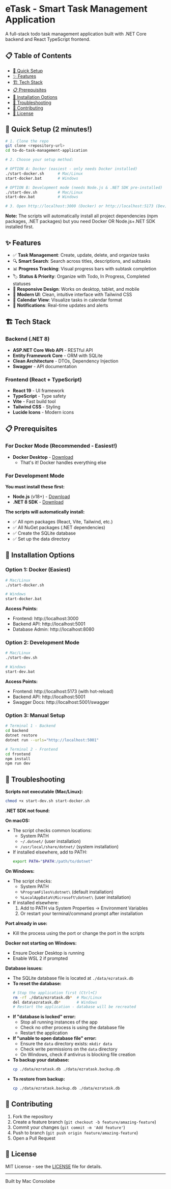 # eTask - Smart Task Management Application

A full-stack todo task management application built with .NET Core backend and React TypeScript frontend.

## 📋 Table of Contents

- [🚀 Quick Setup](#-quick-setup-2-minutes)
- [✨ Features](#-features)
- [🏗️ Tech Stack](#️-tech-stack)
- [📋 Prerequisites](#-prerequisites)
- [🚀 Installation Options](#-installation-options)
- [🔧 Troubleshooting](#-troubleshooting)
- [🤝 Contributing](#-contributing)
- [📄 License](#-license)

## 🚀 Quick Setup (2 minutes!)

```bash
# 1. Clone the repo
git clone <repository-url>
cd to-do-task-management-application

# 2. Choose your setup method:

# OPTION A: Docker (easiest - only needs Docker installed)
./start-docker.sh      # Mac/Linux
start-docker.bat       # Windows

# OPTION B: Development mode (needs Node.js & .NET SDK pre-installed)
./start-dev.sh         # Mac/Linux  
start-dev.bat          # Windows

# 3. Open http://localhost:3000 (Docker) or http://localhost:5173 (Dev)
```

**Note:** The scripts will automatically install all project dependencies (npm packages, .NET packages) but you need Docker OR Node.js+.NET SDK installed first.

## ✨ Features

- ✅ **Task Management**: Create, update, delete, and organize tasks
- 🔍 **Smart Search**: Search across titles, descriptions, and subtasks
- 📊 **Progress Tracking**: Visual progress bars with subtask completion
- 🏷️ **Status & Priority**: Organize with Todo, In Progress, Completed statuses
- 📱 **Responsive Design**: Works on desktop, tablet, and mobile
- 🎨 **Modern UI**: Clean, intuitive interface with Tailwind CSS
- 📅 **Calendar View**: Visualize tasks in calendar format
- 🔔 **Notifications**: Real-time updates and alerts

## 🏗️ Tech Stack

### Backend (.NET 8)
- **ASP.NET Core Web API** - RESTful API
- **Entity Framework Core** - ORM with SQLite
- **Clean Architecture** - DTOs, Dependency Injection
- **Swagger** - API documentation

### Frontend (React + TypeScript)
- **React 19** - UI framework
- **TypeScript** - Type safety
- **Vite** - Fast build tool
- **Tailwind CSS** - Styling
- **Lucide Icons** - Modern icons

## 📋 Prerequisites

### For Docker Mode (Recommended - Easiest!)
- **Docker Desktop** - [Download](https://www.docker.com/products/docker-desktop/)
  - That's it! Docker handles everything else

### For Development Mode
**You must install these first:**
- **Node.js** (v18+) - [Download](https://nodejs.org/)
- **.NET 8 SDK** - [Download](https://dotnet.microsoft.com/download/dotnet/8.0)

**The scripts will automatically install:**
- ✅ All npm packages (React, Vite, Tailwind, etc.)
- ✅ All NuGet packages (.NET dependencies)
- ✅ Create the SQLite database
- ✅ Set up the data directory

## 🚀 Installation Options

### Option 1: Docker (Easiest)

```bash
# Mac/Linux
./start-docker.sh

# Windows
start-docker.bat
```

**Access Points:**
- Frontend: http://localhost:3000
- Backend API: http://localhost:5001
- Database Admin: http://localhost:8080

### Option 2: Development Mode

```bash
# Mac/Linux
./start-dev.sh

# Windows
start-dev.bat
```

**Access Points:**
- Frontend: http://localhost:5173 (with hot-reload)
- Backend API: http://localhost:5001
- Swagger Docs: http://localhost:5001/swagger

### Option 3: Manual Setup

```bash
# Terminal 1 - Backend
cd backend
dotnet restore
dotnet run --urls="http://localhost:5001"

# Terminal 2 - Frontend
cd frontend
npm install
npm run dev
```

## 🔧 Troubleshooting

**Scripts not executable (Mac/Linux):**
```bash
chmod +x start-dev.sh start-docker.sh
```

**.NET SDK not found:**

**On macOS:**
- The script checks common locations:
  - System PATH
  - `~/.dotnet/` (user installation)
  - `/usr/local/share/dotnet/` (system installation)
- If installed elsewhere, add to PATH:
  ```bash
  export PATH="$PATH:/path/to/dotnet"
  ```

**On Windows:**
- The script checks:
  - System PATH
  - `%ProgramFiles%\dotnet\` (default installation)
  - `%LocalAppData%\Microsoft\dotnet\` (user installation)
- If installed elsewhere:
  1. Add to PATH via System Properties → Environment Variables
  2. Or restart your terminal/command prompt after installation

**Port already in use:**
- Kill the process using the port or change the port in the scripts

**Docker not starting on Windows:**
- Ensure Docker Desktop is running
- Enable WSL 2 if prompted

**Database issues:**
- The SQLite database file is located at `./data/ezratask.db`
- **To reset the database:**
  ```bash
  # Stop the application first (Ctrl+C)
  rm -rf ./data/ezratask.db*  # Mac/Linux
  del data\ezratask.db*       # Windows
  # Restart the application - database will be recreated
  ```
- **If "database is locked" error:**
  - Stop all running instances of the app
  - Check no other process is using the database file
  - Restart the application
- **If "unable to open database file" error:**
  - Ensure the `data` directory exists: `mkdir data`
  - Check write permissions on the `data` directory
  - On Windows, check if antivirus is blocking file creation
- **To backup your database:**
  ```bash
  cp ./data/ezratask.db ./data/ezratask.backup.db
  ```
- **To restore from backup:**
  ```bash
  cp ./data/ezratask.backup.db ./data/ezratask.db
  ```

## 🤝 Contributing

1. Fork the repository
2. Create a feature branch (`git checkout -b feature/amazing-feature`)
3. Commit your changes (`git commit -m 'Add feature'`)
4. Push to branch (`git push origin feature/amazing-feature`)
5. Open a Pull Request

## 📄 License

MIT License - see the [LICENSE](LICENSE) file for details.

---

Built by Mac Consolabe